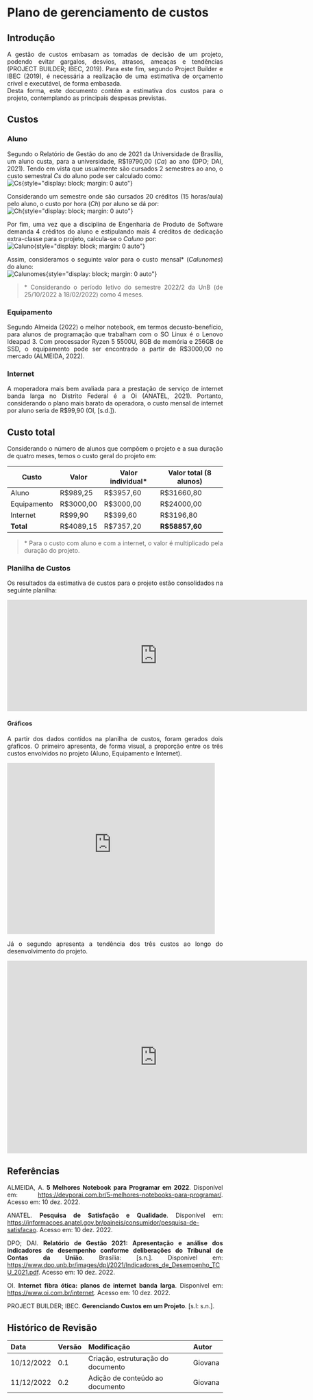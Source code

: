 # Plano de gerenciamento de custos
<style>body {text-align: justify}</style>

## Introdução 
A gestão de custos embasam as tomadas de decisão de um projeto, podendo evitar gargalos, desvios, atrasos, ameaças e tendências (PROJECT BUILDER; IBEC, 2019). Para este fim, segundo Project Builder e IBEC (2019), é necessária a realização de uma estimativa de orçamento crível e executável, de forma embasada.  
Desta forma, este documento contém a estimativa dos custos para o projeto, contemplando as principais despesas previstas. 

## Custos
### Aluno
Segundo o Relatório de Gestão do ano de 2021 da Universidade de Brasília, um aluno custa, para a universidade, R$19790,00 (_Ca_) ao ano (DPO; DAI, 2021). Tendo em vista que usualmente são cursados 2 semestres ao ano, o custo semestral _Cs_ do aluno pode ser calculado como:  
![Cs](https://latex.codecogs.com/svg.image?C_{s}&space;=&space;\frac{C_{a}}{Nsemestres}&space;=&space;\frac{19790.00}{2}&space;=&space;9895.00){style="display: block; margin: 0 auto"}

Considerando um semestre onde são cursados 20 créditos (15 horas/aula) pelo aluno, o custo por hora (_Ch_) por aluno se dá por:  
![Ch](https://latex.codecogs.com/svg.image?C_{h}&space;=&space;\frac{C_{s}}{Ncreditos&space;*&space;15}&space;=&space;\frac{9895.00}{20&space;*&space;15}&space;=&space;32.98){style="display: block; margin: 0 auto"}

Por fim, uma vez que a disciplina de Engenharia de Produto de Software demanda 4 créditos do aluno e estipulando mais 4 créditos de dedicação extra-classe para o projeto, calcula-se o _Caluno_ por:  
![Caluno](https://latex.codecogs.com/svg.image?\inline&space;C_{aluno}&space;=&space;C_{h}&space;*&space;((Ncreditos)&space;*&space;15)&space;=&space;32.98&space;*&space;((4&space;&plus;&space;4)&space;*&space;15)&space;=&space;3957.60){style="display: block; margin: 0 auto"}

Assim, consideramos o seguinte valor para o custo mensal* (_Calunomes_) do aluno:  
![Calunomes](https://latex.codecogs.com/svg.image?\inline&space;C_{alunomes}&space;=\frac{C_{aluno}}{Nmeses}&space;=&space;\frac{3957.60}{4}&space;=&space;989.40){style="display: block; margin: 0 auto"}

> \* Considerando o período letivo do semestre 2022/2 da UnB (de 25/10/2022 à 18/02/2022) como 4 meses.  

### Equipamento
Segundo Almeida (2022) o melhor notebook, em termos decusto-benefício, para alunos de programação que trabalham com o SO Linux é o Lenovo Ideapad 3. Com processador Ryzen 5 5500U, 8GB de memória e 256GB de SSD, o equipamento pode ser encontrado a partir de R$3000,00 no mercado (ALMEIDA, 2022).

### Internet
A moperadora mais bem avaliada para a prestação de serviço de internet banda larga no Distrito Federal é a Oi (ANATEL, 2021). Portanto, considerando o plano mais barato da operadora, o custo mensal de internet por aluno seria de R$99,90 (OI, [s.d.]).

## Custo total
Considerando o número de alunos que compõem o projeto e a sua duração de quatro meses, temos o custo geral do projeto em:

| Custo       | Valor    | Valor individual*   | Valor total (8 alunos) |
| ----------- | -------- | ------------------- | ---------------------- |
| Aluno       | R$989,25 | R$3957,60           | R$31660,80               |
| Equipamento | R$3000,00| R$3000,00           | R$24000,00               |
| Internet    | R$99,90  | R$399,60            | R$3196,80                |
| **Total**   | R$4089,15| R$7357,20           | **R$58857,60**           |

> \* Para o custo com aluno e com a internet, o valor é multiplicado pela duração do projeto. 

### Planilha de Custos
Os resultados da estimativa de custos para o projeto estão consolidados na seguinte planilha:

<iframe width="700" height="260" frameborder="0" scrolling="no" src="https://unbbr-my.sharepoint.com/:x:/g/personal/180017659_aluno_unb_br/EbOiJEPfEVBEtmZmpNiIpLwB--tj5Lfh61CgYL-Izfn0lw&action=embedview&wdAllowInteractivity=False&Item=Tabela3&wdHideGridlines=True&wdDownloadButton=True&wdInConfigurator=True&wdInConfigurator=True&edesNext=true&edrtees6=false&resen=false"></iframe>

#### Gráficos
A partir dos dados contidos na planilha de custos, foram gerados dois gŕaficos. O primeiro apresenta, de forma visual, a proporção entre os três custos envolvidos no projeto (Aluno, Equipamento e Internet).
<iframe width="485" height="400" frameborder="0" scrolling="no" src="https://unbbr-my.sharepoint.com/:x:/g/personal/180017659_aluno_unb_br/EbOiJEPfEVBEtmZmpNiIpLwB--tj5Lfh61CgYL-Izfn0lw&action=embedview&wdAllowInteractivity=False&Item=Gr%C3%A1fico%202&wdDownloadButton=True&wdInConfigurator=True&wdInConfigurator=True&edesNext=true&edrtees6=false&resen=false"></iframe>

Já o segundo apresenta a tendência dos três custos ao longo do desenvolvimento do projeto.
<iframe width="700" height="450" frameborder="0" scrolling="no" src="https://unbbr-my.sharepoint.com/:x:/g/personal/180017659_aluno_unb_br/EbOiJEPfEVBEtmZmpNiIpLwB--tj5Lfh61CgYL-Izfn0lw&action=embedview&wdAllowInteractivity=False&Item=Gr%C3%A1fico%203&wdDownloadButton=True&wdInConfigurator=True&wdInConfigurator=True&edesNext=true&edrtees6=false&resen=false"></iframe>

## Referências
ALMEIDA, A. **5 Melhores Notebook para Programar em 2022**. Disponível em: <https://devporai.com.br/5-melhores-notebooks-para-programar/>. Acesso em: 10 dez. 2022. 

ANATEL. **Pesquisa de Satisfação e Qualidade**. Disponível em: <https://informacoes.anatel.gov.br/paineis/consumidor/pesquisa-de-satisfacao>. Acesso em: 10 dez. 2022. 

DPO; DAI. **Relatório de Gestão 2021: Apresentação e análise dos indicadores de desempenho conforme deliberações do Tribunal de Contas da União**. Brasília: [s.n.]. Disponível em: <https://www.dpo.unb.br/images/dpl/2021/Indicadores_de_Desempenho_TCU_2021.pdf>. Acesso em: 10 dez. 2022.

OI. **Internet fibra ótica: planos de internet banda larga**. Disponível em: <https://www.oi.com.br/internet>. Acesso em: 10 dez. 2022. 

PROJECT BUILDER; IBEC. **Gerenciando Custos em um Projeto**. [s.l: s.n.].  

## Histórico de Revisão
| Data       | Versão | Modificação | Autor |
| :--------- | :----- | :---------- | :---- |
| 10/12/2022 | 0.1    | Criação, estruturação do documento | Giovana |
| 11/12/2022 | 0.2    | Adição de conteúdo ao documento | Giovana |
